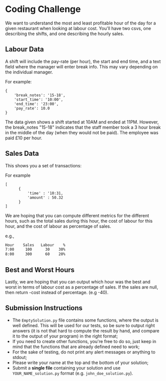 # Coding Challenge

We want to understand the most and least profitable hour of the day for a given restaurant when looking at labour cost. You'll have two csvs, one describing the shifts, and one describing the hourly sales.

## Labour Data

A shift will include the pay-rate (per hour), the start and end time, and a text field where the manager will enter break info. This may vary depending on the individual manager.

For example:

```python3
{
    'break_notes': '15-18',
    'start_time': '10:00',
    'end_time': '23:00',
    'pay_rate': 10.0
}
```

The data given shows a shift started at 10AM and ended at 11PM. However, the break_notes "15-18" indicates that the staff member took a 3 hour break in the middle of the day (when they would not be paid). The employee was paid £10 per hour.

## Sales Data

This shows you a set of transactions:

For example

```python3
[
      {
          'time' : '10:31,
          'amount' : 50.32
      }
]
```

We are hoping that you can compute different metrics for the different hours,
such as the total sales during this hour, the cost of labour for this hour, and
the cost of labour as percentage of sales.

e.g.,

```md
Hour    Sales   Labour    %
7:00     100      30    30%
8:00     300      60    20%
```

## Best and Worst Hours

Lastly, we are hoping that you can output which hour was the best and worst in terms of labour cost as a percentage of sales. If the sales are null, then return -cost instead of percentage. (e.g -40).

## Submission Instructions

- The `EmptySolution.py` file contains some functions, where the output is well defined. This will be used for our tests, so be sure to output right answers (it is not that hard to compute the result by hand, and compare it to the output of your program) in the right format;
- If you need to create other functions, you're free to do so, just keep in mind that the functions that are already defined need to work;
- For the sake of testing, do not print any alert messages or anything to stdout;
- Please write your name at the top and the bottom of your solution;
- Submit a **single file** containing your solution and use `YOUR_NAME_solution.py` format (e.g. `john_doe_solution.py`).
